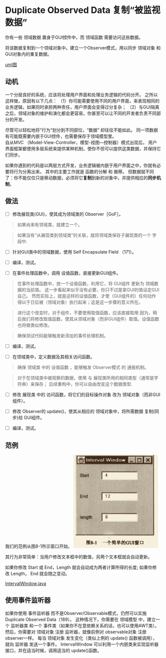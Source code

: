 # Duplicate Observed Data  复制“被监视数据”

你有⼀些 领域数据 置身于GUI控件中，⽽ 领域函数 需要访问这些数据。 


将该数据复制到⼀个领域对象中。建⽴⼀个Observer模式，⽤以同步 领域对象 和 GUI对象内的重复数据。

[uml图](file/gui.puml)


## 动机

⼀个分层良好的系统，应该将处理⽤户界⾯和处理业务逻辑的代码分开。
之所以这样做，原因有以下⼏点：
（1）你可能需要使⽤不同的⽤户界⾯，来表现相同的业务逻辑，如果同时承担两种责任，⽤户界⾯会变得过分复杂；
（2）与GUI隔离之后，领域对象的维护和演化都会更容易，你甚⾄可以让不同的开发者负责不同部分的开发。

尽管可以轻松地将“⾏为”划分到不同部位，“数据” 却往往不能如此。
同⼀项数据有可能既需要内嵌于GUI控件，也需要保存于领域模型⾥。  
⾃从MVC （Model-View-Controller，模型-视图—控制器）模式出现后，
⽤户界⾯框架都使⽤多层系统来提供某种机制，使你不但可以提供这类数据，并保持它们同步。

如果你遇到的代码是以两层⽅式开发，业务逻辑被内嵌于⽤户界⾯之中，你就有必要将⾏为分离出来。
其中的主要⼯作就是 函数的分解 和 搬移。
但数据就不同了：你不能仅仅只是移动数据，必须将它**复制**到新的对象中，并提供相应的**同步机制**。


## 做法

-[ ]  修改展现类(GUI)，使其成为领域类的 Observer［GoF］。
>如果尚来有领域类，就建⽴⼀个。  

>如果没有“从展现类到领域类”的关联，就将领域类保存⼦展现类的⼀个 字段中.

-[ ]  针对GUI类中的领域数据，使⽤ Self Encapsulate Field （171）。

-[ ]  编译，测试。 

-[ ]  在事件处理函数中，调⽤ 设值函数，直接更新GUI组件。
>在事件处理函数中，放⼀个设值函数，利⽤它，将 GUI组件 更新为 领城数据的当前值。
这一步看起来似乎没有必要，你只不过是拿GUI的值设定GUI⾃⼰。
然而实际上，就是这样的设值函数，才使（GUI组件的）任何动作 得以于⽇后被（领域对象）执⾏起来；这是这⼀步骤的意义所在。

>进⾏这个改变时，对于组件，不要使⽤取值函数，应该直接取⽤
>因为，稍后我们将修改取值函数，使其从领域对象（⽽⾮GUI组件）取值。设值函数也将做类似修改。

>确保测试代码能够触发新添加的事件处理机制。

-[ ]  编译，测试。

-[ ]  在领域类中，定义数据及其相关访问函数。

>确保 领域类 中的 设值函数 ，能够触发 Observer模式 的 通报机制。

>对于在领域类中被观察的数据，使⽤ 与 展现类所⽤的相同类型（通常是字符串）来保存；
 后续重构中，你可以⾃由改变这个数据类型.

-[ ]  修改 展现类 中的 访问函数，将它们的目标操作对象 改为 领域对象（⽽⾮GUI组件）。 

-[ ]  修改 Observer的 update()，使其从相应的 领域对象中，将所需数据 复制(同步)给 GUI组件。

-[ ]  编译，测试。

## 范例
我们的范例从图8-1所示窗⼝开始。
![示例](file/img.png)

其⾏为⾮常简单：当⽤户修改⽂本框中的数值，另两个⽂本框就会⾃动更新。

如果你修改 Start 或 End，Length 就会⾃动成为两者计算所得的⻓度;
如果你修改 Length， End 就会随之变动。

[IntervalWindow.java](demo2/IntervalWindow.java)



## 使⽤事件监听器

如果你使⽤ 事件监听器 ⽽不是Observer/Observable模式，仍然可以实施 Duplicate Observed Data（189）。
这种情况下，你需要在 领域模型 中，建⽴⼀个 监听器类 和⼀个 事件类（如果你不在意依赖关系的话，也可以使⽤AWT类）。
然后，你需要对 领域对象 注册 监听器，就像前例对 observable对象 注册 observer⼀样。
每当 领域对象 发⽣变化（类似上例的 update() 函数被调⽤），就向 监听器 发送⼀个事件。
IntervalWindow 可以利⽤⼀个内嵌类来实现监听器接⼝，并在适当时候，调⽤适当的 update()函数。
